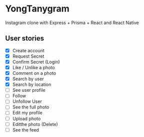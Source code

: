 # YongTanygram

Instagram clone with Express + Prisma + React and React Native

## User stories

- [x] Create account
- [x] Request Secret
- [x] Confirm Secret (Login)
- [x] Like / Unlike a photo
- [x] Comment on a photo
- [x] Search by user
- [x] Search by location
- [ ] See user profile
- [ ] Follow 
- [ ] Unfollow User
- [ ] See the full photo
- [ ] Edit my profile
- [ ] Upload photo
- [ ] Editthe photo (Delete)
- [ ] See the feed 
